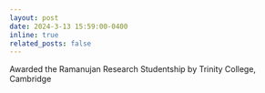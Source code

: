 ```yaml
---
layout: post
date: 2024-3-13 15:59:00-0400
inline: true
related_posts: false
---
```


Awarded the Ramanujan Research Studentship by Trinity College, Cambridge
